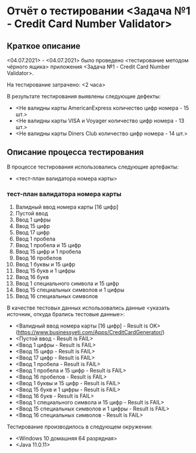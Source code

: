 # Отчёт о тестировании <Задача №1 - Credit Card Number Validator>

## Краткое описание

<04.07.2021> - <04.07.2021> было проведено <тестирование методом чёрного ящика> приложения <Задача №1 - Credit Card Number Validator>.

На тестирование затрачено: <2 часа>

В результате тестирования выявлены следующие дефекты:
* <Не валидны карты AmericanExpress количество цифр номера - 15 шт.>
* <Не валидны карты VISA и Voyager количество цифр номера - 13 шт.>
* <Не валидны карты Diners Club количество цифр номера - 14 шт.>

## Описание процесса тестирования

В процессе тестирования использовались следующие артефакты:
* <тест-план валидатора номера карты>

### тест-план валидатора номера карты
1. Валидный ввод номера карты [16 цифр]
1. Пустой ввод
1. Ввод 1 цифры
1. Ввод 15 цифр
1. Ввод 17 цифр
1. Ввод 1 пробела
1. Ввод 1 пробела и 15 цифр
1. Ввод 15 цифр и 1 пробела
1. Ввод 16 пробелов
1. Ввод 1 буквы и 15 цифр
1. Ввод 15 букв и 1 цифры
1. Ввод 16 букв
1. Ввод 1 специального символа и 15 цифр
1. Ввод 15 специальных символов и 1 цифры
1. Ввод 16 специальных символов

В качестве тестовых данных использовались данные <указать источник, откуда брались тестовые данные>:
* <Валидный ввод номера карты [16 цифр] - Result is OK>  (https://www.businessyeti.com/Apps/CreditCardGenerator/)
* <Пустой ввод - Result is FAIL> 
* <Ввод 1 цифры - Result is FAIL>
* <Ввод 15 цифр - Result is FAIL>
* <Ввод 17 цифр - Result is FAIL>
* <Ввод 1 пробела - Result is FAIL>
* <Ввод 1 пробела и 15 цифр - Result is FAIL>
* <Ввод 16 пробелов - Result is FAIL>
* <Ввод 1 буквы и 15 цифр - Result is FAIL>
* <Ввод 15 букв и 1 цифры - Result is FAIL>
* <Ввод 16 букв - Result is FAIL>
* <Ввод 1 специального символа и 15 цифр - Result is FAIL>
* <Ввод 15 специальных символов и 1 цифры - Result is FAIL>
* <Ввод 16 специальных символов - Result is FAIL>

Тестирование производилось в следующем окружении:
* <Windows 10 домашняя 64 разрядная>
* <Java 11.0.11>
